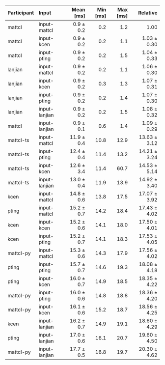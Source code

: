 | Participant | Input | Mean [ms] | Min [ms] | Max [ms] | Relative |
|:---|:---|---:|---:|---:|---:|
| mattcl | input-mattcl | 0.9 ± 0.2 | 0.2 | 1.2 | 1.00 |
| mattcl | input-kcen | 0.9 ± 0.2 | 0.2 | 1.1 | 1.03 ± 0.30 |
| mattcl | input-pting | 0.9 ± 0.2 | 0.2 | 1.5 | 1.04 ± 0.33 |
| lanjian | input-mattcl | 0.9 ± 0.2 | 0.2 | 1.1 | 1.06 ± 0.30 |
| lanjian | input-kcen | 0.9 ± 0.2 | 0.3 | 1.3 | 1.07 ± 0.31 |
| lanjian | input-pting | 0.9 ± 0.2 | 0.2 | 1.4 | 1.07 ± 0.30 |
| lanjian | input-lanjian | 0.9 ± 0.2 | 0.2 | 1.5 | 1.08 ± 0.32 |
| mattcl | input-lanjian | 0.9 ± 0.1 | 0.6 | 1.4 | 1.09 ± 0.29 |
| mattcl-ts | input-mattcl | 11.9 ± 0.4 | 10.8 | 12.9 | 13.63 ± 3.12 |
| mattcl-ts | input-pting | 12.4 ± 0.4 | 11.4 | 13.2 | 14.21 ± 3.24 |
| mattcl-ts | input-kcen | 12.6 ± 3.4 | 11.4 | 60.7 | 14.53 ± 5.14 |
| mattcl-ts | input-lanjian | 13.0 ± 0.4 | 11.9 | 13.9 | 14.92 ± 3.40 |
| kcen | input-mattcl | 14.8 ± 0.6 | 13.8 | 17.5 | 17.07 ± 3.92 |
| pting | input-mattcl | 15.2 ± 0.7 | 14.2 | 18.4 | 17.43 ± 4.02 |
| kcen | input-kcen | 15.2 ± 0.6 | 14.1 | 18.0 | 17.50 ± 4.01 |
| kcen | input-pting | 15.2 ± 0.7 | 14.1 | 18.3 | 17.53 ± 4.05 |
| mattcl-py | input-mattcl | 15.3 ± 0.6 | 14.3 | 17.9 | 17.56 ± 4.02 |
| pting | input-pting | 15.7 ± 0.7 | 14.6 | 19.3 | 18.08 ± 4.18 |
| pting | input-kcen | 16.0 ± 0.7 | 14.9 | 18.5 | 18.35 ± 4.22 |
| mattcl-py | input-pting | 16.0 ± 0.6 | 14.8 | 18.8 | 18.36 ± 4.20 |
| mattcl-py | input-kcen | 16.1 ± 0.6 | 15.2 | 18.7 | 18.56 ± 4.25 |
| kcen | input-lanjian | 16.2 ± 0.7 | 14.9 | 19.1 | 18.60 ± 4.29 |
| pting | input-lanjian | 17.0 ± 0.6 | 16.1 | 20.7 | 19.60 ± 4.50 |
| mattcl-py | input-lanjian | 17.7 ± 0.5 | 16.8 | 19.7 | 20.30 ± 4.62 |
